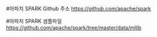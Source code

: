 
#아파치 SPARK Github 주소
https://github.com/apache/spark

#아파치 SPARK 샘플파일
https://github.com/apache/spark/tree/master/data/mllib

